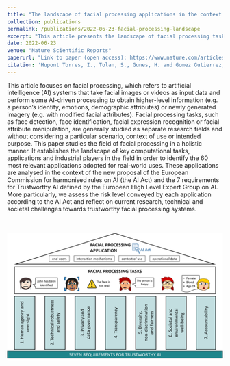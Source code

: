 ```yaml
---
title: "The landscape of facial processing applications in the context of the European AI Act and the development of trustworthy systems"
collection: publications
permalink: /publications/2022-06-23-facial-processing-landscape
excerpt: "This article presents the landscape of facial processing tasks, systems and applications. It identifies the 60 most relevant applications adopted for real-world uses, which are analysed under the lens of the European AI Act proposal and the 7 requirements for Trustworthy AI defined by the European High Level Expert Group on AI. It also reflects on current research, technical and societal challenges towards trustworthy facial processing systems."
date: 2022-06-23
venue: "Nature Scientific Reports"
paperurl: "Link to paper (open access): https://www.nature.com/articles/s41598-022-14981-6"
citation: 'Hupont Torres, I., Tolan, S., Gunes, H. and Gomez Gutierrez, E., The landscape of facial processing applications in the context of the European AI Act and the development of trustworthy systems, Nature Scientific Reports, ISSN 2045-2322, 12(1), 2022.'
---
```



This article focuses on facial processing, which refers to artificial intelligence (AI) systems that take facial images or videos as input data and perform some AI-driven processing to obtain higher-level information (e.g. a person’s identity, emotions, demographic attributes) or newly generated imagery (e.g. with modified facial attributes). Facial processing tasks, such as face detection, face identification, facial expression recognition or facial attribute manipulation, are generally studied as separate research fields and without considering a particular scenario, context of use or intended purpose. This paper studies the field of facial processing in a holistic manner. It establishes the landscape of key computational tasks, applications and industrial players in the field in order to identify the 60 most relevant applications adopted for real-world uses. These applications are analysed in the context of the new proposal of the European Commission for harmonised rules on AI (the AI Act) and the 7 requirements for Trustworthy AI defined by the European High Level Expert Group on AI. More particularly, we assess the risk level conveyed by each application according to the AI Act and reflect on current research, technical and societal challenges towards trustworthy facial processing systems.

<br> <br/><img src='/images/overview_pillars.png'>


